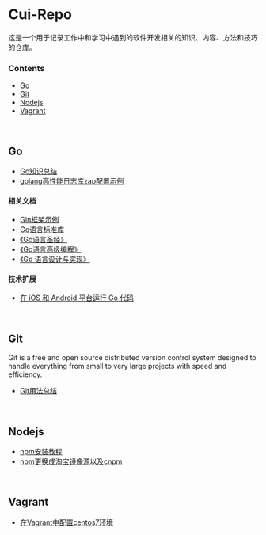 # Cui-Repo

这是一个用于记录工作中和学习中遇到的软件开发相关的知识、内容、方法和技巧的仓库。




### Contents

- [Go](#go)
- [Git](#git)
- [Nodejs](#nodejs)
- [Vagrant](#vagrant)

<br>

## Go
- [Go知识总结](https://github.com/cuizw911/Cui-Repo/tree/master/doc/go_summary)
- [golang高性能日志库zap配置示例](https://studygolang.com/articles/17394)

#### 相关文档
- [Gin框架示例](https://github.com/eddycjy/go-gin-example)
- [Go语言标准库](https://books.studygolang.com/The-Golang-Standard-Library-by-Example/)
- [《Go语言圣经》](https://books.studygolang.com/gopl-zh/)
- [《Go语言高级编程》](https://github.com/chai2010/advanced-go-programming-book/blob/master/SUMMARY.md)
- [《Go 语言设计与实现》](https://draveness.me/golang/)

#### 技术扩展
- [在 iOS 和 Android 平台运行 Go 代码](https://rogchap.com/2020/09/14/running-go-code-on-ios-and-android/)

<br>

## Git
Git is a free and open source distributed version control system designed to handle everything from small to very large projects with speed and efficiency.

- [Git用法总结](https://github.com/cuizw911/Cui-Repo/tree/master/doc/git_summary)

<br>

## Nodejs

- [npm安装教程](https://www.cnblogs.com/lgx5/p/10732016.html)
- [npm更换成淘宝镜像源以及cnpm](https://www.cnblogs.com/onew/p/11330439.html)

<br>

## Vagrant

- [在Vagrant中配置centos7环境](https://github.com/cuizw911/Cui-Repo/tree/master/doc/vagrant)

<br>
